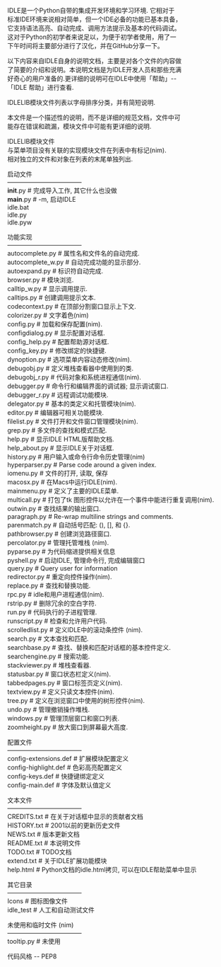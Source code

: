 IDLE是一个Python自带的集成开发环境和学习环境. 它相对于  
标准IDE环境来说相对简单，但一个IDE必备的功能已基本具备，  
它支持语法高亮、自动完成、调用方法提示及基本的代码调试。  
这对于Python的初学者来说足以，为便于初学者使用，用了一  
下午时间将主要部分进行了汉化，并在GitHub分享一下。  

以下内容来自IDLE自身的说明文档，主要是对各个文件的内容做  
了简要的介绍和说明。本说明文档是为IDLE开发人员和那些充满  
好奇心的用户准备的.更详细的说明可在IDLE中使用「帮助」--  
「IDLE 帮助」进行查看.  

IDLELIB模块文件列表以字母排序分类，并有简短说明.

本文件是一个描述性的说明，而不是详细的规范文档，文件中可  
能存在错误和疏漏，模块文件中可能有更详细的说明.

IDLELIB模块文件  
与菜单项目没有关联的实现模块文件在列表中有标记(nim).  
相对独立的文件和对象在列表的末尾单独列出.

启动文件  
————————————  
__init__.py  # 完成导入工作, 其它什么也没做  
__main__.py  # -m, 启动IDLE  
idle.bat  
idle.py  
idle.pyw

功能实现  
————————————  
autocomplete.py   # 属性名和文件名的自动完成.    
autocomplete_w.py # 自动完成功能的显示部分.  
autoexpand.py     # 标识符自动完成.  
browser.py        # 模块浏览.  
calltip_w.py      # 显示调用提示.  
calltips.py       # 创建调用提示文本.  
codecontext.py    # 在顶部分割窗口显示上下文.  
colorizer.py      # 文字着色(nim)  
config.py         # 加载和保存配置(nim).  
configdialog.py   # 显示配置对话框.  
config_help.py    # 配置帮助源对话框.  
config_key.py     # 修改绑定的快捷键.  
dynoption.py      # 选项菜单内容动态修改(nim).  
debugobj.py       # 定义堆栈查看器中使用到的类.  
debugobj_r.py     # 代码对象和系统进程通信(nim).  
debugger.py       # 命令行和编辑界面的调试器; 显示调试窗口.  
debugger_r.py     # 远程调试功能模块.  
delegator.py      # 基本的类定义和托管模块(nim).  
editor.py         # 编辑器可相关功能模块.  
filelist.py       # 文件打开和文件窗口管理模块(nim).  
grep.py           # 多文件的查找和模式匹配.  
help.py           # 显示IDLE HTML版帮助文档.  
help_about.py     # 显示IDLE关于对话框.  
history.py        # 用户输入或命令行命令历史管理(nim)  
hyperparser.py    # Parse code around a given index.  
iomenu.py         # 文件的打开, 读取, 保存  
macosx.py         # 在Macs中运行IDLE(nim).  
mainmenu.py       # 定义了主要的IDLE菜单.  
multicall.py      # 打包了tk 图形控件以允许在一个事件中能进行重复调用(nim).  
outwin.py         # 查找结果的输出窗口.  
paragraph.py      # Re-wrap multiline strings and comments.  
parenmatch.py     # 自动括号匹配: (), [], 和 {}.  
pathbrowser.py    # 创建浏览路径窗口.  
percolator.py     # 管理托管堆栈 (nim).  
pyparse.py        # 为代码缩进提供相关信息  
pyshell.py        # 启动IDLE, 管理命令行, 完成编辑窗口  
query.py          # Query user for information  
redirector.py     # 重定向控件操作(nim).  
replace.py        # 查找和替换功能.  
rpc.py            # idle和用户进程通信(nim).  
rstrip.py         # 删除冗余的空白字符.  
run.py            # 代码执行的子进程管理.  
runscript.py      # 检查和允许用户代码.  
scrolledlist.py   # 定义IDLE中的滚动条控件 (nim).  
search.py         # 文本查找和匹配.  
searchbase.py     # 查找、替换和匹配对话框的基本控件定义.  
searchengine.py   # 搜索功能.  
stackviewer.py    # 堆栈查看器.  
statusbar.py      # 窗口状态栏定义(nim).  
tabbedpages.py    # 窗口标签页定义(nim).  
textview.py       # 定义只读文本控件(nim).  
tree.py           # 定义在浏览窗口中使用的树形控件(nim).  
undo.py           # 管理撤销操作堆栈.  
windows.py        # 管理顶层窗口和窗口列表.  
zoomheight.py     # 放大窗口到屏幕最大高度.  

配置文件  
————————————  
config-extensions.def # 扩展模块配置定义  
config-highlight.def  # 色彩高亮配置定义  
config-keys.def       # 快捷键绑定定义  
config-main.def       # 字体及默认值定义  

文本文件  
————————————  
CREDITS.txt  # 在关于对话框中显示的贡献者文档  
HISTORY.txt  # 2001以前的更新历史文件  
NEWS.txt     # 版本更新文档  
README.txt   # 本说明文件  
TODO.txt     # TODO文档  
extend.txt   # 关于IDLE扩展功能模块  
help.html    # Python文档的idle.html拷贝, 可以在IDLE帮助菜单中显示  

其它目录  
————————————  
Icons        # 图标图像文件  
idle_test    # 人工和自动测试文件  

未使用和临时文件 (nim)  
————————————  
tooltip.py # 未使用


代码风格 -- PEP8  